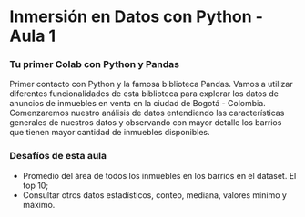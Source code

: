 # Inmersión en Datos con Python - Aula 1
### Tu primer Colab con Python y Pandas
Primer contacto con Python y la famosa biblioteca Pandas. Vamos a utilizar diferentes funcionalidades de esta biblioteca para explorar los datos de anuncios de inmuebles en venta en la ciudad de Bogotá - Colombia. Comenzaremos nuestro análisis de datos entendiendo las características generales de nuestros datos y observando con mayor detalle los barrios que tienen mayor cantidad de inmuebles disponibles.

### Desafíos de esta aula
- Promedio del área de todos los inmuebles en los barrios en el dataset. El top 10;
- Consultar otros datos estadísticos, conteo, mediana, valores mínimo y máximo.
